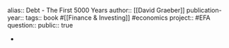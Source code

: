alias:: Debt - The First 5000 Years
author:: [[David Graeber]] 
publication-year::
tags:: book #[[Finance & Investing]] #economics 
project:: #EFA  
question::
public:: true

-